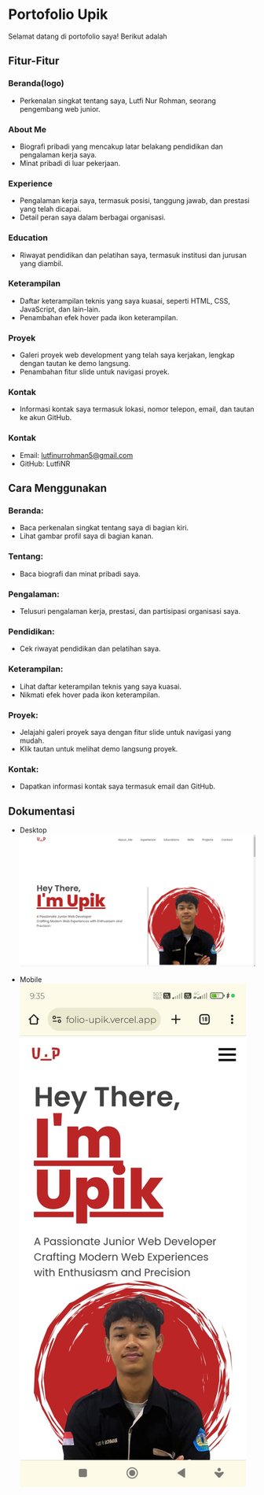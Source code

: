 # Portofolio Upik
Selamat datang di portofolio saya! Berikut adalah 

## Fitur-Fitur
### Beranda(logo)
- Perkenalan singkat tentang saya, Lutfi Nur Rohman, seorang pengembang web junior.
### About Me
- Biografi pribadi yang mencakup latar belakang pendidikan dan pengalaman kerja saya.
- Minat pribadi di luar pekerjaan.
### Experience
- Pengalaman kerja saya, termasuk posisi, tanggung jawab, dan prestasi yang telah dicapai.
- Detail peran saya dalam berbagai organisasi.
### Education
- Riwayat pendidikan dan pelatihan saya, termasuk institusi dan jurusan yang diambil.
### Keterampilan
- Daftar keterampilan teknis yang saya kuasai, seperti HTML, CSS, JavaScript, dan lain-lain.
- Penambahan efek hover pada ikon keterampilan.
### Proyek
- Galeri proyek web development yang telah saya kerjakan, lengkap dengan tautan ke demo langsung.
- Penambahan fitur slide untuk navigasi proyek.
### Kontak
- Informasi kontak saya termasuk lokasi, nomor telepon, email, dan tautan ke akun GitHub.
### Kontak
- Email: lutfinurrohman5@gmail.com
- GitHub: LutfiNR

## Cara Menggunakan
### Beranda:
- Baca perkenalan singkat tentang saya di bagian kiri.
- Lihat gambar profil saya di bagian kanan.
### Tentang:
- Baca biografi dan minat pribadi saya.
### Pengalaman:
- Telusuri pengalaman kerja, prestasi, dan partisipasi organisasi saya.
### Pendidikan:
- Cek riwayat pendidikan dan pelatihan saya.
### Keterampilan:
- Lihat daftar keterampilan teknis yang saya kuasai.
- Nikmati efek hover pada ikon keterampilan.
### Proyek:
- Jelajahi galeri proyek saya dengan fitur slide untuk navigasi yang mudah.
- Klik tautan untuk melihat demo langsung proyek.
### Kontak:
- Dapatkan informasi kontak saya termasuk email dan GitHub.

## Dokumentasi
- Desktop
![Desktop](./docs/screenshot-desktop.png)

- Mobile
![Mobile](./docs/screenshot-mobile.jpeg)
